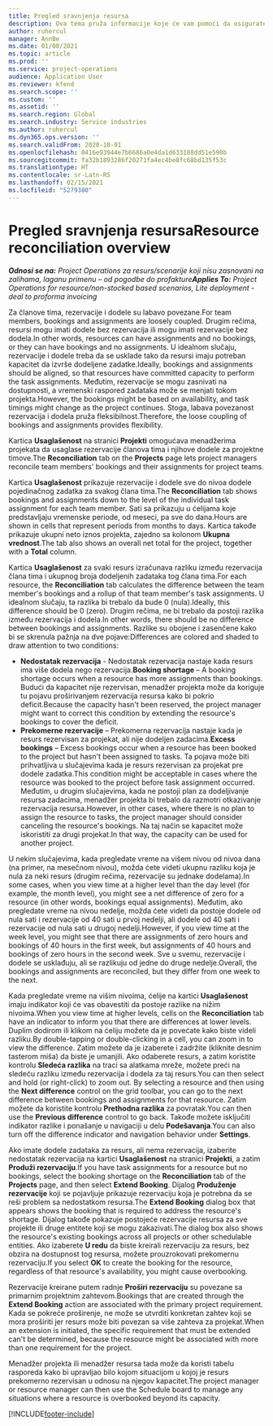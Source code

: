 ```yaml
---
title: Pregled sravnjenja resursa
description: Ova tema pruža informacije koje će vam pomoći da osigurate usklađivanje rezervacija resursa i zadataka za projekte.
author: ruhercul
manager: AnnBe
ms.date: 01/08/2021
ms.topic: article
ms.prod: ''
ms.service: project-operations
audience: Application User
ms.reviewer: kfend
ms.search.scope: ''
ms.custom: ''
ms.assetid: ''
ms.search.region: Global
ms.search.industry: Service industries
ms.author: ruhercul
ms.dyn365.ops.version: ''
ms.search.validFrom: 2020-10-01
ms.openlocfilehash: 0416e93944e7b6686a0e4da1d633188dd51e590b
ms.sourcegitcommit: fa32b1893286f20271fa4ec4be8fc68bd135f53c
ms.translationtype: HT
ms.contentlocale: sr-Latn-RS
ms.lasthandoff: 02/15/2021
ms.locfileid: "5279380"
---
```

# <a name="resource-reconciliation-overview"></a><span data-ttu-id="20f8f-103">Pregled sravnjenja resursa</span><span class="sxs-lookup"><span data-stu-id="20f8f-103">Resource reconciliation overview</span></span>

<span data-ttu-id="20f8f-104">_**Odnosi se na:** Project Operations za resurs/scenarije koji nisu zasnovani na zalihama, laganu primenu – od pogodbe do profakture_</span><span class="sxs-lookup"><span data-stu-id="20f8f-104">_**Applies To:** Project Operations for resource/non-stocked based scenarios, Lite deployment - deal to proforma invoicing_</span></span>

<span data-ttu-id="20f8f-105">Za članove tima, rezervacije i dodele su labavo povezane.</span><span class="sxs-lookup"><span data-stu-id="20f8f-105">For team members, bookings and assignments are loosely coupled.</span></span> <span data-ttu-id="20f8f-106">Drugim rečima, resursi mogu imati dodele bez rezervacija ili mogu imati rezervacije bez dodela.</span><span class="sxs-lookup"><span data-stu-id="20f8f-106">In other words, resources can have assignments and no bookings, or they can have bookings and no assignments.</span></span> <span data-ttu-id="20f8f-107">U idealnom slučaju, rezervacije i dodele treba da se usklade tako da resursi imaju potreban kapacitet da izvrše dodeljene zadatke.</span><span class="sxs-lookup"><span data-stu-id="20f8f-107">Ideally, bookings and assignments should be aligned, so that resources have committed capacity to perform the task assignments.</span></span> <span data-ttu-id="20f8f-108">Međutim, rezervacije se mogu zasnivati na dostupnosti, a vremenski raspored zadataka može se menjati tokom projekta.</span><span class="sxs-lookup"><span data-stu-id="20f8f-108">However, the bookings might be based on availability, and task timings might change as the project continues.</span></span> <span data-ttu-id="20f8f-109">Stoga, labava povezanost rezervacija i dodela pruža fleksibilnost.</span><span class="sxs-lookup"><span data-stu-id="20f8f-109">Therefore, the loose coupling of bookings and assignments provides flexibility.</span></span>

<span data-ttu-id="20f8f-110">Kartica **Usaglašenost** na stranici **Projekti** omogućava menadžerima projekata da usaglase rezervacije članova tima i njihove dodele za projektne timove.</span><span class="sxs-lookup"><span data-stu-id="20f8f-110">The **Reconciliation** tab on the **Projects** page lets project managers reconcile team members' bookings and their assignments for project teams.</span></span>

<span data-ttu-id="20f8f-111">Kartica **Usaglašenost** prikazuje rezervacije i dodele sve do nivoa dodele pojedinačnog zadatka za svakog člana tima.</span><span class="sxs-lookup"><span data-stu-id="20f8f-111">The **Reconciliation** tab shows bookings and assignments down to the level of the individual task assignment for each team member.</span></span> <span data-ttu-id="20f8f-112">Sati sa prikazuju u ćelijama koje predstavljaju vremenske periode, od meseci, pa sve do dana.</span><span class="sxs-lookup"><span data-stu-id="20f8f-112">Hours are shown in cells that represent periods from months to days.</span></span> <span data-ttu-id="20f8f-113">Kartica takođe prikazuje ukupni neto iznos projekta, zajedno sa kolonom **Ukupna vrednost**.</span><span class="sxs-lookup"><span data-stu-id="20f8f-113">The tab also shows an overall net total for the project, together with a **Total** column.</span></span>

<span data-ttu-id="20f8f-114">Kartica **Usaglašenost** za svaki resurs izračunava razliku između rezervacija člana tima i ukupnog broja dodeljenih zadataka tog člana tima.</span><span class="sxs-lookup"><span data-stu-id="20f8f-114">For each resource, the **Reconciliation** tab calculates the difference between the team member's bookings and a rollup of that team member's task assignments.</span></span> <span data-ttu-id="20f8f-115">U idealnom slučaju, ta razlika bi trebalo da bude 0 (nula).</span><span class="sxs-lookup"><span data-stu-id="20f8f-115">Ideally, this difference should be 0 (zero).</span></span> <span data-ttu-id="20f8f-116">Drugim rečima, ne bi trebalo da postoji razlika između rezervacija i dodela.</span><span class="sxs-lookup"><span data-stu-id="20f8f-116">In other words, there should be no difference between bookings and assignments.</span></span> <span data-ttu-id="20f8f-117">Razlike su obojene i zasenčene kako bi se skrenula pažnja na dve pojave:</span><span class="sxs-lookup"><span data-stu-id="20f8f-117">Differences are colored and shaded to draw attention to two conditions:</span></span>

- <span data-ttu-id="20f8f-118">**Nedostatak rezervacija** - Nedostatak rezervacija nastaje kada resurs ima više dodela nego rezervacija.</span><span class="sxs-lookup"><span data-stu-id="20f8f-118">**Booking shortage** – A booking shortage occurs when a resource has more assignments than bookings.</span></span> <span data-ttu-id="20f8f-119">Budući da kapacitet nije rezervisan, menadžer projekta može da koriguje tu pojavu proširivanjem rezervacija resursa kako bi pokrio deficit.</span><span class="sxs-lookup"><span data-stu-id="20f8f-119">Because the capacity hasn't been reserved, the project manager might want to correct this condition by extending the resource's bookings to cover the deficit.</span></span>
- <span data-ttu-id="20f8f-120">**Prekomerne rezervacije** – Prekomerna rezervacija nastaje kada je resurs rezervisan za projekat, ali nije dodeljen zadacima.</span><span class="sxs-lookup"><span data-stu-id="20f8f-120">**Excess bookings** – Excess bookings occur when a resource has been booked to the project but hasn't been assigned to tasks.</span></span> <span data-ttu-id="20f8f-121">Ta pojava može biti prihvatljiva u slučajevima kada je resurs rezervisan za projekat pre dodele zadatka.</span><span class="sxs-lookup"><span data-stu-id="20f8f-121">This condition might be acceptable in cases where the resource was booked to the project before task assignment occurred.</span></span> <span data-ttu-id="20f8f-122">Međutim, u drugim slučajevima, kada ne postoji plan za dodeljivanje resursa zadacima, menadžer projekta bi trebalo da razmotri otkazivanje rezervacija resursa.</span><span class="sxs-lookup"><span data-stu-id="20f8f-122">However, in other cases, where there is no plan to assign the resource to tasks, the project manager should consider canceling the resource's bookings.</span></span> <span data-ttu-id="20f8f-123">Na taj način se kapacitet može iskoristiti za drugi projekat.</span><span class="sxs-lookup"><span data-stu-id="20f8f-123">In that way, the capacity can be used for another project.</span></span>

<span data-ttu-id="20f8f-124">U nekim slučajevima, kada pregledate vreme na višem nivou od nivoa dana (na primer, na mesečnom nivou), možda ćete videti ukupnu razliku koja je nula za neki resurs (drugim rečima, rezervacije su jednake dodelama).</span><span class="sxs-lookup"><span data-stu-id="20f8f-124">In some cases, when you view time at a higher level than the day level (for example, the month level), you might see a net difference of zero for a resource (in other words, bookings equal assignments).</span></span> <span data-ttu-id="20f8f-125">Međutim, ako pregledate vreme na nivou nedelje, možda ćete videti da postoje dodele od nula sati i rezervacije od 40 sati u prvoj nedelji, ali dodele od 40 sati i rezervacije od nula sati u drugoj nedelji.</span><span class="sxs-lookup"><span data-stu-id="20f8f-125">However, if you view time at the week level, you might see that there are assignments of zero hours and bookings of 40 hours in the first week, but assignments of 40 hours and bookings of zero hours in the second week.</span></span> <span data-ttu-id="20f8f-126">Sve u svemu, rezervacije i dodele se usklađuju, ali se razlikuju od jedne do druge nedelje.</span><span class="sxs-lookup"><span data-stu-id="20f8f-126">Overall, the bookings and assignments are reconciled, but they differ from one week to the next.</span></span>

<span data-ttu-id="20f8f-127">Kada pregledate vreme na višim nivoima, ćelije na kartici **Usaglašenost** imaju indikator koji će vas obavestiti da postoje razlike na nižim nivoima.</span><span class="sxs-lookup"><span data-stu-id="20f8f-127">When you view time at higher levels, cells on the **Reconciliation** tab have an indicator to inform you that there are differences at lower levels.</span></span> <span data-ttu-id="20f8f-128">Duplim dodirom ili klikom na ćeliju možete da je povećate kako biste videli razliku.</span><span class="sxs-lookup"><span data-stu-id="20f8f-128">By double-tapping or double-clicking in a cell, you can zoom in to view the difference.</span></span> <span data-ttu-id="20f8f-129">Zatim možete da je izaberete i zadržite (kliknite desnim tasterom miša) da biste je umanjili. Ako odaberete resurs, a zatim koristite kontrolu **Sledeća razlika** na traci sa alatkama mreže, možete preći na sledeću razliku između rezervacija i dodela za taj resurs.</span><span class="sxs-lookup"><span data-stu-id="20f8f-129">You can then select and hold (or right-click) to zoom out. By selecting a resource and then using the **Next difference** control on the grid toolbar, you can go to the next difference between bookings and assignments for that resource.</span></span> <span data-ttu-id="20f8f-130">Zatim možete da koristite kontrolu **Prethodna razlika** za povratak.</span><span class="sxs-lookup"><span data-stu-id="20f8f-130">You can then use the **Previous difference** control to go back.</span></span> <span data-ttu-id="20f8f-131">Takođe možete isključiti indikator razlike i ponašanje u navigaciji u delu **Podešavanja**.</span><span class="sxs-lookup"><span data-stu-id="20f8f-131">You can also turn off the difference indicator and navigation behavior under **Settings**.</span></span>

<span data-ttu-id="20f8f-132">Ako imate dodele zadataka za resurs, ali nema rezervacija, izaberite nedostatak rezervacija na kartici **Usaglašenost** na stranici **Projekti**, a zatim **Produži rezervaciju**.</span><span class="sxs-lookup"><span data-stu-id="20f8f-132">If you have task assignments for a resource but no bookings, select the booking shortage on the **Reconciliation** tab of the **Projects** page, and then select **Extend Booking**.</span></span> <span data-ttu-id="20f8f-133">Dijalog **Produženje rezervacije** koji se pojavljuje prikazuje rezervaciju koja je potrebna da se reši problem sa nedostatkom resursa.</span><span class="sxs-lookup"><span data-stu-id="20f8f-133">The **Extend Booking** dialog box that appears shows the booking that is required to address the resource's shortage.</span></span> <span data-ttu-id="20f8f-134">Dijalog takođe pokazuje postojeće rezervacije resursa za sve projekte ili druge entitete koji se mogu zakazivati.</span><span class="sxs-lookup"><span data-stu-id="20f8f-134">The dialog box also shows the resource's existing bookings across all projects or other schedulable entities.</span></span> <span data-ttu-id="20f8f-135">Ako izaberete **U redu** da biste kreirali rezervaciju za resurs, bez obzira na dostupnost tog resursa, možete prouzrokovati prekomernu rezervaciju.</span><span class="sxs-lookup"><span data-stu-id="20f8f-135">If you select **OK** to create the booking for the resource, regardless of that resource's availability, you might cause overbooking.</span></span>

<span data-ttu-id="20f8f-136">Rezervacije kreirane putem radnje **Proširi rezervaciju** su povezane sa primarnim projektnim zahtevom.</span><span class="sxs-lookup"><span data-stu-id="20f8f-136">Bookings that are created through the **Extend Booking** action are associated with the primary project requirement.</span></span> <span data-ttu-id="20f8f-137">Kada se pokreće proširenje, ne može se utvrditi konkretan zahtev koji se mora proširiti jer resurs može biti povezan sa više zahteva za projekat.</span><span class="sxs-lookup"><span data-stu-id="20f8f-137">When an extension is initiated, the specific requirement that must be extended can't be determined, because the resource might be associated with more than one requirement for the project.</span></span>

<span data-ttu-id="20f8f-138">Menadžer projekta ili menadžer resursa tada može da koristi tabelu rasporeda kako bi upravljao bilo kojom situacijom u kojoj je resurs prekomerno rezervisan u odnosu na njegov kapacitet.</span><span class="sxs-lookup"><span data-stu-id="20f8f-138">The project manager or resource manager can then use the Schedule board to manage any situations where a resource is overbooked beyond its capacity.</span></span>


[!INCLUDE[footer-include](../includes/footer-banner.md)]